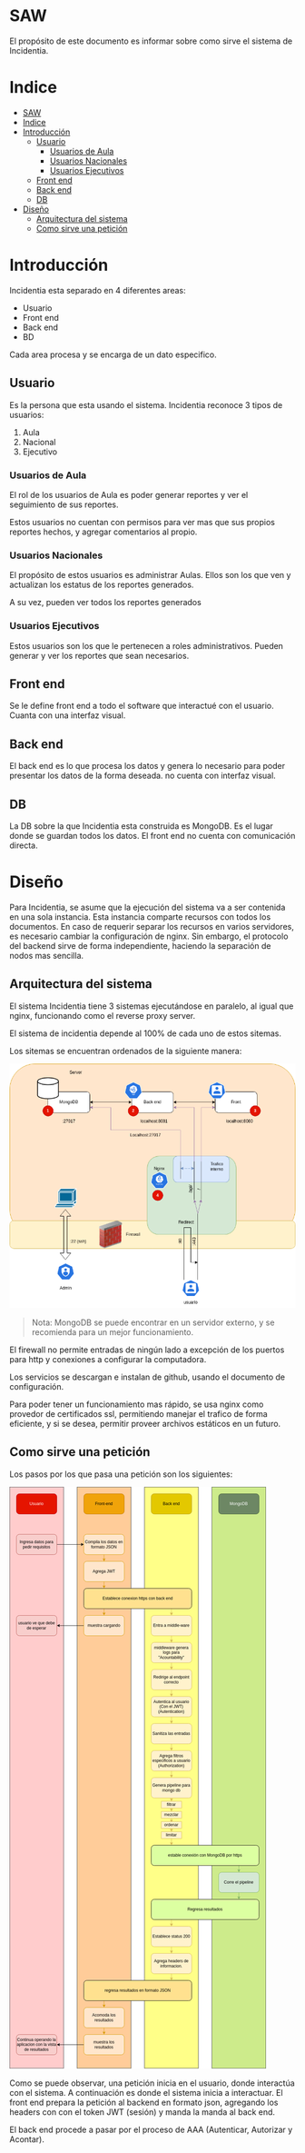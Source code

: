 # SAW

El propósito de este documento es informar sobre como sirve el sistema de Incidentia.

# Indice

- [SAW](#saw)
- [Indice](#indice)
- [Introducción](#introducción)
  - [Usuario](#usuario)
    - [Usuarios de Aula](#usuarios-de-aula)
    - [Usuarios Nacionales](#usuarios-nacionales)
    - [Usuarios Ejecutivos](#usuarios-ejecutivos)
  - [Front end](#front-end)
  - [Back end](#back-end)
  - [DB](#db)
- [Diseño](#diseño)
  - [Arquitectura del sistema](#arquitectura-del-sistema)
  - [Como sirve una petición](#como-sirve-una-petición)

# Introducción

Incidentia esta separado en 4 diferentes areas:

- Usuario
- Front end
- Back end
- BD

Cada area procesa y se encarga de un dato especifico.

## Usuario

Es la persona que esta usando el sistema. Incidentia reconoce 3 tipos de usuarios:

1. Aula
2. Nacional 
3. Ejecutivo

### Usuarios de Aula

El rol de los usuarios de Aula es poder generar reportes y ver el seguimiento de sus reportes. 

Estos usuarios no cuentan con permisos para ver mas que sus propios reportes hechos, y agregar comentarios al propio.

### Usuarios Nacionales

El propósito de estos usuarios es administrar Aulas. Ellos son los que ven y actualizan los estatus de los reportes generados. 

A su vez, pueden ver todos los reportes generados

### Usuarios Ejecutivos

Estos usuarios son los que le pertenecen a roles administrativos. Pueden generar y ver los reportes que sean necesarios.

## Front end

Se le define front end a todo el software que interactué con el usuario. Cuanta con una interfaz visual. 

## Back end

El back end es lo que procesa los datos y genera lo necesario para poder presentar los datos de la forma deseada. no cuenta con interfaz visual.

## DB

La DB sobre la que Incidentia esta construida es MongoDB. Es el lugar donde se guardan todos los datos. El front end no cuenta con comunicación directa. 

# Diseño

Para Incidentia, se asume que la ejecución del sistema va a ser contenida en una sola instancia. Esta instancia comparte recursos con todos los documentos. En caso de requerir separar los recursos en varios servidores, es necesario cambiar la configuración de nginx. Sin embargo, el protocolo del backend sirve de forma independiente, haciendo la separación de nodos mas sencilla. 

## Arquitectura del sistema

El sistema Incidentia tiene 3 sistemas ejecutándose en paralelo, al igual que nginx, funcionando como el reverse proxy server.

El sistema de incidentia depende al 100% de cada uno de estos sitemas. 

Los sitemas se encuentran ordenados de la siguiente manera:

![Alt text](img/arquitectura-Sistemas.png)

> Nota: MongoDB se puede encontrar en un servidor externo, y se recomienda para un mejor funcionamiento.

El firewall no permite entradas de ningún lado a excepción de los puertos para http y conexiones a configurar la computadora.

Los servicios se descargan e instalan de github, usando el documento de configuración.

Para poder tener un funcionamiento mas rápido, se usa nginx como provedor de certificados ssl, permitiendo manejar el trafico de forma eficiente, y si se desea, permitir proveer archivos estáticos en un futuro.

## Como sirve una petición

Los pasos por los que pasa una petición son los siguientes:

![Alt text](<img/protocolo comms.png>)

Como se puede observar, una petición inicia en el usuario, donde interactúa con el sistema. A continuación es donde el sistema inicia a interactuar. El front end prepara la petición al backend en formato json, agregando los headers con con el token JWT (sesión) y manda la manda al back end.

El back end procede a pasar por el proceso de AAA (Autenticar, Autorizar y Acontar).